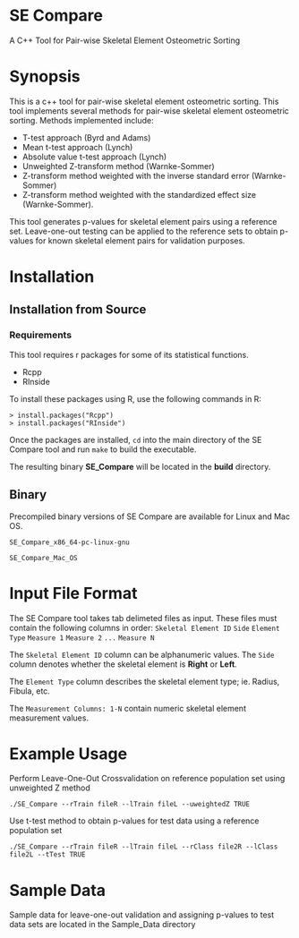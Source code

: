# SE Compare
A C++ Tool for Pair-wise Skeletal Element Osteometric Sorting

# Synopsis
This is a c++ tool for pair-wise skeletal element osteometric sorting. This tool implements several methods for pair-wise skeletal element osteometric sorting. Methods implemented include: 

* T-test approach (Byrd and Adams)
* Mean t-test approach (Lynch)
* Absolute value t-test approach (Lynch) 
* Unweighted Z-transform method (Warnke-Sommer)
* Z-transform method weighted with the inverse standard error (Warnke-Sommer)
* Z-transform method weighted with the standardized effect size (Warnke-Sommer).

This tool generates p-values for skeletal element pairs using a reference set. Leave-one-out testing can be applied to the reference sets to obtain p-values for known skeletal element pairs for validation purposes. 

# Installation
## Installation from Source
### Requirements

This tool requires r packages for some of its statistical functions. 
* Rcpp
* RInside

To install these packages using R, use the following commands in R: 
```
> install.packages("Rcpp")
> install.packages("RInside")
```
Once the packages are installed, `cd` into the main directory of the SE Compare tool and run `make` to build the executable.

The resulting binary **SE_Compare** will be located in the **build** directory.

## Binary
Precompiled binary versions of SE Compare are available for Linux and Mac OS.  

```
SE_Compare_x86_64-pc-linux-gnu
```
```
SE_Compare_Mac_OS
```

# Input File Format
The SE Compare tool takes tab delimeted files as input. These files must contain the following columns in order:
`Skeletal Element ID`    `Side`    `Element Type`    `Measure 1`    `Measure 2`    `...`    `Measure N`     

The `Skeletal Element ID` column can be alphanumeric values. The `Side` column denotes whether the skeletal element is **Right** or **Left**. 

The `Element Type` column describes the skeletal element type; ie. Radius, Fibula, etc.  

The `Measurement Columns: 1-N` contain numeric skeletal element measurement values. 

# Example Usage

Perform Leave-One-Out Crossvalidation on reference population set using unweighted Z method

`./SE_Compare --rTrain fileR --lTrain fileL --uweightedZ TRUE` 

Use t-test method to obtain p-values for test data using a reference population set

`./SE_Compare --rTrain fileR --lTrain fileL --rClass file2R --lClass file2L --tTest TRUE`

# Sample Data

Sample data for leave-one-out validation and assigning p-values to test data sets are located in the Sample_Data directory 

